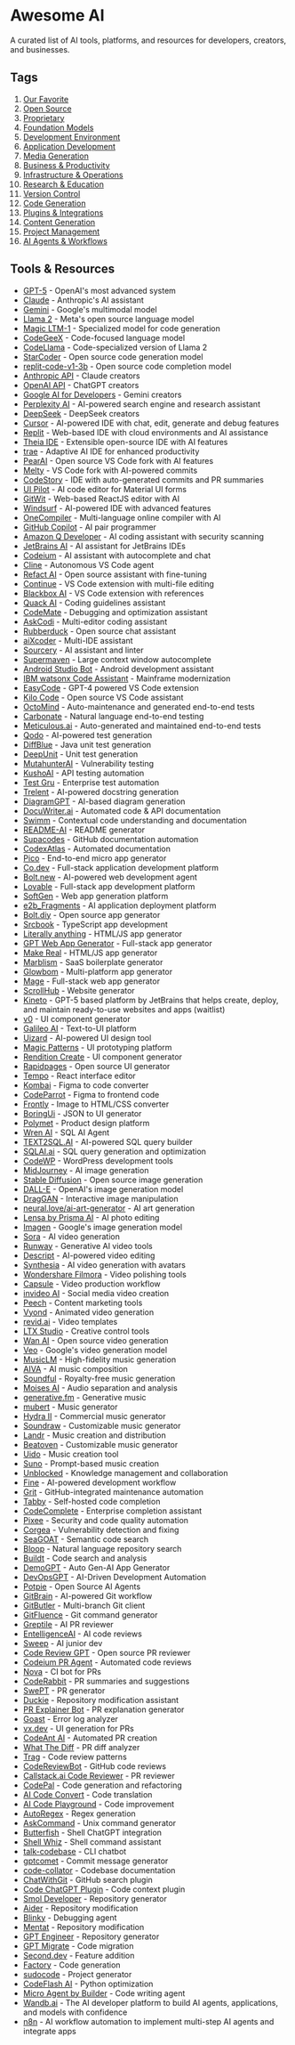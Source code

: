 # Awesome AI

A curated list of AI tools, platforms, and resources for developers, creators, and businesses.

## Tags

1. [Our Favorite](https://artemshar.space/awesome-ai/?tags=favorite)
2. [Open Source](https://artemshar.space/awesome-ai/?tags=opensource)
3. [Proprietary](https://artemshar.space/awesome-ai/?tags=proprietary)
4. [Foundation Models](https://artemshar.space/awesome-ai/?tags=foundationModels)
5. [Development Environment](https://artemshar.space/awesome-ai/?tags=developmentEnvironment)
6. [Application Development](https://artemshar.space/awesome-ai/?tags=appDevelopment)
7. [Media Generation](https://artemshar.space/awesome-ai/?tags=mediaGeneration)
8. [Business & Productivity](https://artemshar.space/awesome-ai/?tags=businessProductivity)
9. [Infrastructure & Operations](https://artemshar.space/awesome-ai/?tags=infrastructureOperations)
10. [Research & Education](https://artemshar.space/awesome-ai/?tags=researchEducation)
11. [Version Control](https://artemshar.space/awesome-ai/?tags=versionControl)
12. [Code Generation](https://artemshar.space/awesome-ai/?tags=codeGeneration)
13. [Plugins & Integrations](https://artemshar.space/awesome-ai/?tags=pluginsIntegrations)
14. [Content Generation](https://artemshar.space/awesome-ai/?tags=contentGeneration)
15. [Project Management](https://artemshar.space/awesome-ai/?tags=projectManagement)
16. [AI Agents & Workflows](https://artemshar.space/awesome-ai/?tags=aiAgentsWorkflows)

## Tools & Resources

- [GPT-5](https://openai.com/index/introducing-gpt-5/) - OpenAI's most advanced system
- [Claude](https://www.anthropic.com/claude) - Anthropic's AI assistant
- [Gemini](https://deepmind.google/technologies/gemini/) - Google's multimodal model
- [Llama 2](https://ai.meta.com/llama/) - Meta's open source language model
- [Magic LTM-1](https://magic.dev/blog/ltm-1) - Specialized model for code generation
- [CodeGeeX](https://codegeex.cn/) - Code-focused language model
- [CodeLlama](https://ai.meta.com/blog/code-llama-large-language-model-coding/) - Code-specialized version of Llama 2
- [StarCoder](https://huggingface.co/bigcode/starcoder) - Open source code generation model
- [replit-code-v1-3b](https://huggingface.co/replit/replit-code-v1-3b) - Open source code completion model
- [Anthropic API](https://docs.anthropic.com/en/api/messages) - Claude creators
- [OpenAI API](https://platform.openai.com/docs/overview) - ChatGPT creators
- [Google AI for Developers](https://ai.google.dev/) - Gemini creators
- [Perplexity AI](https://www.perplexity.ai/) - AI-powered search engine and research assistant
- [DeepSeek](https://api-docs.deepseek.com/) - DeepSeek creators
- [Cursor](https://www.cursor.com/) - AI-powered IDE with chat, edit, generate and debug features
- [Replit](https://replit.com/) - Web-based IDE with cloud environments and AI assistance
- [Theia IDE](https://theia-ide.org/) - Extensible open-source IDE with AI features
- [trae](https://www.trae.ai/) - Adaptive AI IDE for enhanced productivity
- [PearAI](https://trypear.ai/) - Open source VS Code fork with AI features
- [Melty](https://melty.sh/) - VS Code fork with AI-powered commits
- [CodeStory](https://codestory.ai/) - IDE with auto-generated commits and PR summaries
- [UI Pilot](https://ui-pilot.com/) - AI code editor for Material UI forms
- [GitWit](https://gitwit.dev/) - Web-based ReactJS editor with AI
- [Windsurf](https://codeium.com/windsurf) - AI-powered IDE with advanced features
- [OneCompiler](https://onecompiler.com/) - Multi-language online compiler with AI
- [GitHub Copilot](https://github.com/features/copilot) - AI pair programmer
- [Amazon Q Developer](https://aws.amazon.com/q/developer/) - AI coding assistant with security scanning
- [JetBrains AI](https://www.jetbrains.com/ai/) - AI assistant for JetBrains IDEs
- [Codeium](https://codeium.com/) - AI assistant with autocomplete and chat
- [Cline](https://marketplace.visualstudio.com/items?itemName=saoudrizwan.claude-dev) - Autonomous VS Code agent
- [Refact AI](https://refact.ai/) - Open source assistant with fine-tuning
- [Continue](https://continue.dev/) - VS Code extension with multi-file editing
- [Blackbox AI](https://www.useblackbox.io/) - VS Code extension with references
- [Quack AI](https://www.quackai.com/) - Coding guidelines assistant
- [CodeMate](https://www.codemate.ai/) - Debugging and optimization assistant
- [AskCodi](https://www.askcodi.com/) - Multi-editor coding assistant
- [Rubberduck](https://github.com/rubberduck-ai/rubberduck-vscode) - Open source chat assistant
- [aiXcoder](https://www.aixcoder.com/en/) - Multi-IDE assistant
- [Sourcery](https://sourcery.ai/) - AI assistant and linter
- [Supermaven](https://supermaven.com/) - Large context window autocomplete
- [Android Studio Bot](https://developer.android.com/studio/preview/studio-bot) - Android development assistant
- [IBM watsonx Code Assistant](https://www.ibm.com/products/watsonx-code-assistant-z) - Mainframe modernization
- [EasyCode](https://www.easycode.ai/) - GPT-4 powered VS Code extension
- [Kilo Code](https://kilocode.ai) - Open source VS Code assistant
- [OctoMind](https://octomind.dev) - Auto-maintenance and generated end-to-end tests
- [Carbonate](https://carbonate.dev/) - Natural language end-to-end testing
- [Meticulous.ai](https://www.meticulous.ai/) - Auto-generated and maintained end-to-end tests
- [Qodo](https://www.qodo.ai/) - AI-powered test generation
- [DiffBlue](https://www.diffblue.com/) - Java unit test generation
- [DeepUnit](https://www.deepunit.ai/) - Unit test generation
- [MutahunterAI](https://github.com/codeintegrity-ai/mutahunter) - Vulnerability testing
- [KushoAI](https://kusho.ai/) - API testing automation
- [Test Gru](https://gru.ai/home#test-gru) - Enterprise test automation
- [Trelent](https://trelent.net/) - AI-powered docstring generation
- [DiagramGPT](https://www.eraser.io/diagramgpt) - AI-based diagram generation
- [DocuWriter.ai](https://www.docuwriter.ai/) - Automated code & API documentation
- [Swimm](https://swimm.io) - Contextual code understanding and documentation
- [README-AI](https://github.com/eli64s/readme-ai) - README generator
- [Supacodes](https://www.supacodes.com) - GitHub documentation automation
- [CodexAtlas](https://codedocumentation.app/) - Automated documentation
- [Pico](https://picoapps.xyz) - End-to-end micro app generator
- [Co.dev](https://www.co.dev/) - Full-stack application development platform
- [Bolt.new](https://bolt.new) - AI-powered web development agent
- [Lovable](https://lovable.dev/) - Full-stack app development platform
- [SoftGen](https://softgen.ai/) - Web app generation platform
- [e2b_Fragments](https://fragments.e2b.dev/) - AI application deployment platform
- [Bolt.diy](https://github.com/stackblitz-labs/bolt.diy) - Open source app generator
- [Srcbook](https://github.com/srcbookdev/srcbook) - TypeScript app development
- [Literally anything](https://literallyanything.io) - HTML/JS app generator
- [GPT Web App Generator](https://magic-app-generator.wasp-lang.dev/) - Full-stack app generator
- [Make Real](https://makereal.tldraw.com/) - HTML/JS app generator
- [Marblism](https://marblism.com) - SaaS boilerplate generator
- [Glowbom](https://glowbom.com/) - Multi-platform app generator
- [Mage](https://usemage.ai/) - Full-stack web app generator
- [ScrollHub](https://github.com/breck7/ScrollHub) - Website generator
- [Kineto](https://blog.jetbrains.com/kineto/2025/08/make-your-ideas-clickable-with-kineto-by-jetbrains/) - GPT-5 based platform by JetBrains that helps create, deploy, and maintain ready-to-use websites and apps (waitlist)
- [v0](https://v0.dev/) - UI component generator
- [Galileo AI](https://www.usegalileo.ai/) - Text-to-UI platform
- [Uizard](https://uizard.io/) - AI-powered UI design tool
- [Magic Patterns](https://www.magicpatterns.com/) - UI prototyping platform
- [Rendition Create](https://www.renditioncreate.com/) - UI component generator
- [Rapidpages](https://github.com/rapidpages/rapidpages) - Open source UI generator
- [Tempo](https://www.tempolabs.ai/) - React interface editor
- [Kombai](https://kombai.com/) - Figma to code converter
- [CodeParrot](https://www.codeparrot.ai/) - Figma to frontend code
- [Frontly](https://fronty.com/) - Image to HTML/CSS converter
- [BoringUi](https://www.boringui.xyz/) - JSON to UI generator
- [Polymet](https://polymet.ai) - Product design platform
- [Wren AI](https://getwren.ai/oss) - SQL AI Agent
- [TEXT2SQL.AI](https://www.text2sql.ai/) - AI-powered SQL query builder
- [SQLAI.ai](https://www.sqlai.ai/) - SQL query generation and optimization
- [CodeWP](https://codewp.ai/) - WordPress development tools
- [MidJourney](https://www.midjourney.com) - AI image generation
- [Stable Diffusion](https://github.com/CompVis/stable-diffusion) - Open source image generation
- [DALL-E](https://openai.com/blog/dall-e/) - OpenAI's image generation model
- [DragGAN](https://github.com/XingangPan/DragGAN) - Interactive image manipulation
- [neural.love/ai-art-generator](https://neural.love/ai-art-generator) - AI art generation
- [Lensa by Prisma AI](https://prisma-ai.com/lensa) - AI photo editing
- [Imagen](https://imagen.research.google/) - Google's image generation model
- [Sora](https://sora.com/) - AI video generation
- [Runway](https://runwayml.com/) - Generative AI video tools
- [Descript](https://www.descript.com/) - AI-powered video editing
- [Synthesia](https://www.synthesia.io/) - AI video generation with avatars
- [Wondershare Filmora](https://filmora.wondershare.com/) - Video polishing tools
- [Capsule](https://www.capsule.video/) - Video production workflow
- [invideo AI](https://invideo.io/) - Social media video creation
- [Peech](https://www.peech-ai.com) - Content marketing tools
- [Vyond](https://www.vyond.com/) - Animated video generation
- [revid.ai](https://www.revid.ai/) - Video templates
- [LTX Studio](https://ltx.studio/) - Creative control tools
- [Wan AI](https://www.wan-ai.org/) - Open source video generation
- [Veo](https://deepmind.google/models/veo/) - Google's video generation model
- [MusicLM](https://google-research.github.io/seanet/musiclm/examples/) - High-fidelity music generation
- [AIVA](https://www.aiva.ai/) - AI music composition
- [Soundful](https://soundful.com/) - Royalty-free music generation
- [Moises AI](https://moises.ai/) - Audio separation and analysis
- [generative.fm](https://generative.fm/) - Generative music
- [mubert](https://mubert.com/) - Music generator
- [Hydra II](https://rightsify.com/hydra/) - Commercial music generator
- [Soundraw](https://soundraw.io/) - Customizable music generator
- [Landr](https://www.landr.com/) - Music creation and distribution
- [Beatoven](https://www.beatoven.ai/) - Customizable music generator
- [Uido](https://www.udio.com/) - Music creation tool
- [Suno](https://suno.com/) - Prompt-based music creation
- [Unblocked](https://getunblocked.com/) - Knowledge management and collaboration
- [Fine](https://fine.dev/) - AI-powered development workflow
- [Grit](https://app.grit.io) - GitHub-integrated maintenance automation
- [Tabby](https://tabbyml.github.io/tabby/) - Self-hosted code completion
- [CodeComplete](https://codecomplete.ai/) - Enterprise completion assistant
- [Pixee](https://pixee.ai) - Security and code quality automation
- [Corgea](https://corgea.com/) - Vulnerability detection and fixing
- [SeaGOAT](https://kantord.github.io/SeaGOAT/latest/) - Semantic code search
- [Bloop](https://bloop.ai/) - Natural language repository search
- [Buildt](https://www.buildt.ai/) - Code search and analysis
- [DemoGPT](https://github.com/melih-unsal/DemoGPT) - Auto Gen-AI App Generator
- [DevOpsGPT](https://github.com/kuafuai/DevOpsGPT) - AI-Driven Development Automation
- [Potpie](https://potpie.ai) - Open Source AI Agents
- [GitBrain](https://gitbrain.dev/) - AI-powered Git workflow
- [GitButler](https://gitbutler.com/) - Multi-branch Git client
- [GitFluence](https://www.gitfluence.com/) - Git command generator
- [Greptile](https://greptile.com/code-review-bot) - AI PR reviewer
- [EntelligenceAI](https://entelligence.ai/pr) - AI code reviews
- [Sweep](https://github.com/sweepai/sweep) - AI junior dev
- [Code Review GPT](https://github.com/mattzcarey/code-review-gpt) - Open source PR reviewer
- [Codeium PR Agent](https://github.com/Codium-ai/pr-agent) - Automated code reviews
- [Nova](https://www.trynova.ai/) - CI bot for PRs
- [CodeRabbit](https://coderabbit.ai/) - PR summaries and suggestions
- [SwePT](https://github.com/keerthanpg/SwePT) - PR generator
- [Duckie](https://duckie.ai/) - Repository modification assistant
- [PR Explainer Bot](https://pr-explainer-bot.web.app/) - PR explanation generator
- [Goast](https://goast.ai/) - Error log analyzer
- [vx.dev](https://github.com/Yuyz0112/vx.dev) - UI generation for PRs
- [CodeAnt AI](https://www.codeant.ai/) - Automated PR creation
- [What The Diff](https://whatthediff.ai/) - PR diff analyzer
- [Trag](https://usetrag.com/) - Code review patterns
- [CodeReviewBot](https://codereviewbot.ai/) - GitHub code reviews
- [Callstack.ai Code Reviewer](https://callstack.ai/code-reviewer) - PR reviewer
- [CodePal](https://codepal.ai/) - Code generation and refactoring
- [AI Code Convert](https://aicodeconvert.com/) - Code translation
- [AI Code Playground](https://aicodeplayground.com/) - Code improvement
- [AutoRegex](https://www.autoregex.xyz/) - Regex generation
- [AskCommand](https://www.askcommand.cppexpert.online/) - Unix command generator
- [Butterfish](https://butterfi.sh) - Shell ChatGPT integration
- [Shell Whiz](https://github.com/beimzhan/shell-whiz) - Shell command assistant
- [talk-codebase](https://github.com/rsaryev/talk-codebase) - CLI chatbot
- [gptcomet](https://github.com/belingud/gptcomet) - Commit message generator
- [code-collator](https://github.com/tawandakembo/code-collator) - Codebase documentation
- [ChatWithGit](https://gitsearch.sdan.io/) - GitHub search plugin
- [Code ChatGPT Plugin](https://github.com/kesor/chatgpt-code-plugin) - Code context plugin
- [Smol Developer](https://github.com/smol-ai/developer) - Repository generator
- [Aider](https://github.com/paul-gauthier/aider) - Repository modification
- [Blinky](https://github.com/seahyinghang8/blinky) - Debugging agent
- [Mentat](https://www.mentat.ai/) - Repository modification
- [GPT Engineer](https://github.com/AntonOsika/gpt-engineer) - Repository generator
- [GPT Migrate](https://github.com/0xpayne/gpt-migrate) - Code migration
- [Second.dev](https://www.second.dev/) - Feature addition
- [Factory](https://www.factory.ai/) - Code generation
- [sudocode](https://sudocode.ai/) - Project generator
- [CodeFlash AI](https://www.codeflash.ai/) - Python optimization
- [Micro Agent by Builder](https://www.builder.io/blog/micro-agent) - Code writing agent
- [Wandb.ai](https://wandb.ai/site) - The AI developer platform to build AI agents, applications, and models with confidence
- [n8n](https://n8n.io/) - AI workflow automation to implement multi-step AI agents and integrate apps
